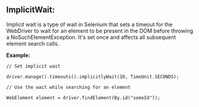 ﻿## ImplicitWait: ##

Implicit wait is a type of wait in Selenium that sets a timeout for the WebDriver to wait for an element to be present in the DOM before throwing a NoSuchElementException. It's set once and affects all subsequent element search calls.

**Example:**
~~~
// Set implicit wait

driver.manage().timeouts().implicitlyWait(10, TimeUnit.SECONDS);

// Use the wait while searching for an element

WebElement element = driver.findElement(By.id("someId"));
~~~
